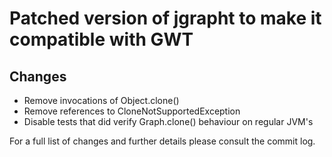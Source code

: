 # Patched version of jgrapht to make it compatible with GWT

## Changes

- Remove invocations of Object.clone()
- Remove references to CloneNotSupportedException
- Disable tests that did verify Graph.clone() behaviour on regular JVM's


For a full list of changes and further details please consult the commit log.